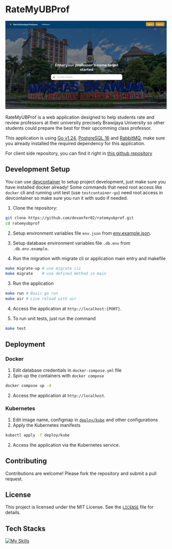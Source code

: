 

# RateMyUBProf

![img](https://raw.githubusercontent.com/devanfer02/ratemyubprof-client/refs/heads/master/public/assets/view.png)

RateMyUBProf is a web application designed to help students rate and review professors at their university precisely Brawijaya University so other students could prepare the best for their upcomming class professor.

This application is using [Go v1.24](https://tip.golang.org/doc/go1.24), [PostgreSQL 16](https://www.postgresql.org/) and [RabbitMQ](https://www.rabbitmq.com/docs/download), make sure you already installed the required dependency for this application.

For client side repository, you can find it right in [this github repository](https://github.com/devanfer02/ratemyubprof-client)

## Development Setup

You can use [devcontainer](https://docs.github.com/en/codespaces/setting-up-your-project-for-codespaces/adding-a-dev-container-configuration/introduction-to-dev-containers) to setup project development, just make sure you have installed docker already! Some commands that need root access like `docker` cli and running unit test (use `testcontainer-go`) need root access in devcontainer so make sure you run it with sudo if needed. 

1. Clone the repository:
```zsh
git clone https://github.com/devanfer02/ratemyubprof.git
cd ratemyubprof
```

2. Setup environment variables file `env.json` from [env.example.json](./env.example.json).

3. Setup database environment variables file `.db.env` from `.db.env.example`.

3. Run the migration with migrate cli or application main entry and makefile

```zsh
make migrate-up # use migrate cli
make migrate    # use defined method in main 
```

3. Run the application

```zsh
make run # Basic go run
make air # Live reload with air
```
   
4. Access the application at `http://localhost:{PORT}`.

5. To run unit tests, just run the command
```zsh
make test
```

## Deployment

### Docker
1. Edit database credentials in `docker-compose.yml` file
2. Spin up the containers with `docker compose`
```zsh
docker compose up -d
```

2. Access the application at `http://localhost`.

### Kubernetes
1. Edit image name, configmap in [`deploy/kube`](./deploy/kube/) and other configurations
1. Apply the Kubernetes manifests
```zsh
kubectl apply -f deploy/kube
```

2. Access the application via the Kubernetes service.

## Contributing

Contributions are welcome! Please fork the repository and submit a pull request.

## License

This project is licensed under the MIT License. See the [`LICENSE`](./LICENSE) file for details.

## Tech Stacks

[![My Skills](https://skillicons.dev/icons?i=golang,nginx,docker,kubernetes,postgres,rabbitmq)](https://skillicons.dev) 